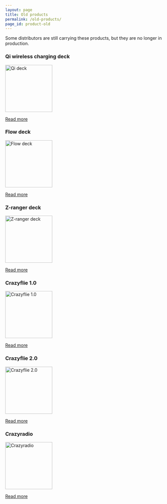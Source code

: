 ```yaml
---
layout: page
title: Old products
permalink: /old-products/
page_id: product-old
---
```


Some distributors are still carrying these products, but they are no longer in production.

### Qi wireless charging deck

<a href="/qi-charger-deck/"><img width="150" height="150" src="/images/qi-charger/qi-charger-deck-585px.jpg" alt="Qi deck"/></a>

[Read more](/qi-charger-deck/)

### Flow deck

<a href="/flow-deck/"><img width="150" height="150" src="/images/flow_deck/flow_deck_585px-1.JPG" alt="Flow deck"/></a>

[Read more](/flow-deck/)

### Z-ranger deck

<a href="/z-ranger-deck/"><img width="150" height="150" src="/images/z-ranger-deck/z-ranger_deck_side_585px.JPG" alt="Z-ranger deck"/></a>

[Read more](/z-ranger-deck/)

### Crazyflie 1.0

<a href="/crazyflie/"><img width="150" height="150" src="/images/cf_800-150x150.jpg" alt="Crazyflie 1.0"/></a>

[Read more](/crazyflie/)

### Crazyflie 2.0

<a href="/crazyflie-2/"><img width="150" height="150" src="/images/Crazyflie2.0/Crazyflie2.0-585px.JPG" alt="Crazyflie 2.0"/></a>

[Read more](/crazyflie-2/)

### Crazyradio

<a href="/crazyradio/"><img width="150" height="150" src="/images/cr_800-150x150.jpg" alt="Crazyradio"/></a>

[Read more](/crazyradio/)


